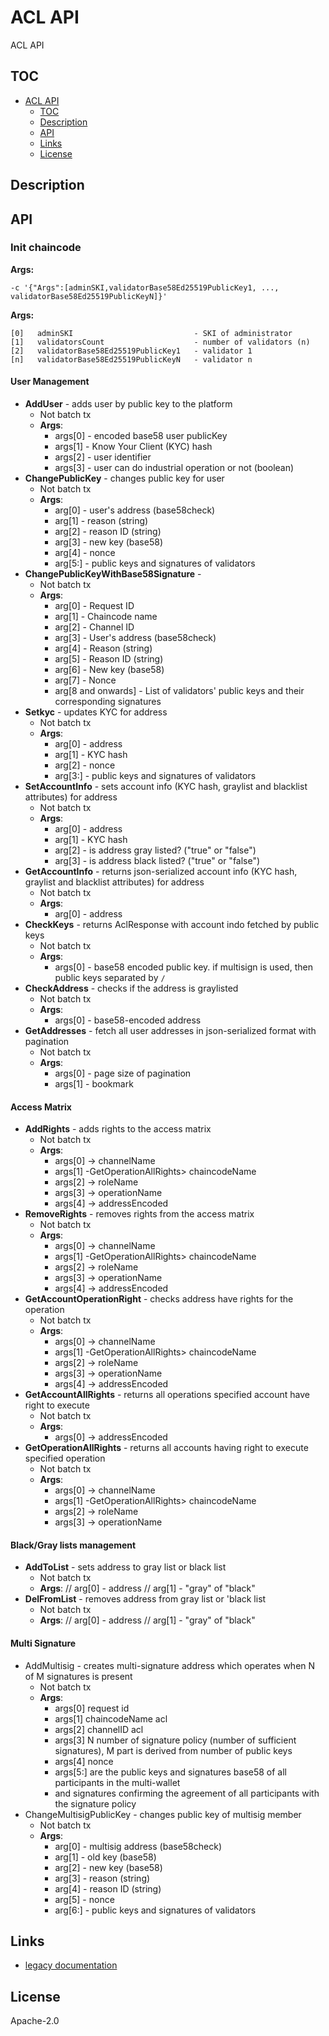 # ACL API

ACL API

## TOC

- [ACL API](#acl-api)
  - [TOC](#toc)
  - [Description](#description)
  - [API](#api)
  - [Links](#links)
  - [License](#license)

## Description

## API

### Init chaincode

**Args:**

```
-c '{"Args":[adminSKI,validatorBase58Ed25519PublicKey1, ..., validatorBase58Ed25519PublicKeyN]}'
```

**Args:**

    [0]   adminSKI                           - SKI of administrator
    [1]   validatorsCount                    - number of validators (n)
    [2]   validatorBase58Ed25519PublicKey1   - validator 1   
    [n]   validatorBase58Ed25519PublicKeyN   - validator n   

#### User Management

- **AddUser** - adds user by public key to the platform
  - Not batch tx
  - **Args**:
    - args[0] - encoded base58 user publicKey
    - args[1] - Know Your Client (KYC) hash
    - args[2] - user identifier
    - args[3] - user can do industrial operation or not (boolean)
- **ChangePublicKey** - changes public key for user
  - Not batch tx
  - **Args**:
    - arg[0] - user's address (base58check)
    - arg[1] - reason (string)
    - arg[2] - reason ID (string)
    - arg[3] - new key (base58)
    - arg[4] - nonce
    - arg[5:] - public keys and signatures of validators
- **ChangePublicKeyWithBase58Signature** - 
  - Not batch tx
  - **Args**:
    - arg[0] - Request ID
    - arg[1] - Chaincode name
    - arg[2] - Channel ID
    - arg[3] - User's address (base58check)
    - arg[4] - Reason (string)
    - arg[5] - Reason ID (string)
    - arg[6] - New key (base58)
    - arg[7] - Nonce
    - arg[8 and onwards] - List of validators' public keys and their corresponding signatures
- **Setkyc** - updates KYC for address
  - Not batch tx
  - **Args**:
    - arg[0] - address
    - arg[1] - KYC hash
    - arg[2] - nonce
    - arg[3:] - public keys and signatures of validators
- **SetAccountInfo** - sets account info (KYC hash, graylist and blacklist attributes) for address
  - Not batch tx
  - **Args**:
    - arg[0] - address
    - arg[1] - KYC hash
    - arg[2] - is address gray listed? ("true" or "false")
    - arg[3] - is address black listed? ("true" or "false")
- **GetAccountInfo** - returns json-serialized account info (KYC hash, graylist and blacklist attributes) for address
  - Not batch tx
  - **Args**:
    - arg[0] - address
- **CheckKeys** - returns AclResponse with account indo fetched by public keys
  - Not batch tx
  - **Args**:
    - args[0] - base58 encoded public key. if multisign is used, then public keys separated by `/`
- **CheckAddress** - checks if the address is graylisted
  - Not batch tx
  - **Args**:
    - args[0] - base58-encoded address
- **GetAddresses** - fetch all user addresses in json-serialized format with pagination
  - Not batch tx
  - **Args**:
    - args[0] - page size of pagination
    - args[1] - bookmark

#### Access Matrix

- **AddRights** - adds rights to the access matrix
  - Not batch tx
  - **Args**:
    - args[0] -> channelName
    - args[1] -GetOperationAllRights> chaincodeName
    - args[2] -> roleName
    - args[3] -> operationName
    - args[4] -> addressEncoded
- **RemoveRights** - removes rights from the access matrix
  - Not batch tx
  - **Args**:
    - args[0] -> channelName
    - args[1] -GetOperationAllRights> chaincodeName
    - args[2] -> roleName
    - args[3] -> operationName
    - args[4] -> addressEncoded
- **GetAccountOperationRight** - checks address have rights for the operation 
  - Not batch tx
  - **Args**:
    - args[0] -> channelName
    - args[1] -GetOperationAllRights> chaincodeName
    - args[2] -> roleName
    - args[3] -> operationName
    - args[4] -> addressEncoded
- **GetAccountAllRights** - returns all operations specified account have right to execute
  - Not batch tx
  - **Args**:
    - args[0] -> addressEncoded
- **GetOperationAllRights** - returns all accounts having right to execute specified operation
  - Not batch tx
  - **Args**:
    - args[0] -> channelName
    - args[1] -GetOperationAllRights> chaincodeName
    - args[2] -> roleName
    - args[3] -> operationName

#### Black/Gray lists management

- **AddToList** - sets address to gray list or black list
  - Not batch tx
  - **Args**:
    // arg[0] - address
    // arg[1] - "gray" of "black"
- **DelFromList** - removes address from gray list or 'black list
  - Not batch tx
  - **Args**:
    // arg[0] - address
    // arg[1] - "gray" of "black"

#### Multi Signature
- AddMultisig - creates multi-signature address which operates when N of M signatures is present
  - Not batch tx
  - **Args**:
    - args[0] request id
    - args[1] chaincodeName acl
    - args[2] channelID acl
    - args[3] N number of signature policy (number of sufficient signatures), M part is derived from number of public keys
    - args[4] nonce
    - args[5:] are the public keys and signatures base58 of all participants in the multi-wallet
    - and signatures confirming the agreement of all participants with the signature policy
- ChangeMultisigPublicKey - changes public key of multisig member
  - Not batch tx
  - **Args**:
    - arg[0] - multisig address (base58check)
    - arg[1] - old key (base58)
    - arg[2] - new key (base58)
    - arg[3] - reason (string)
    - arg[4] - reason ID (string)
    - arg[5] - nonce
    - arg[6:] - public keys and signatures of validators

## Links

* [legacy documentation](https://nwty.atlassian.net/wiki/spaces/ATMCORE/pages/3704182/ACL)

## License

Apache-2.0